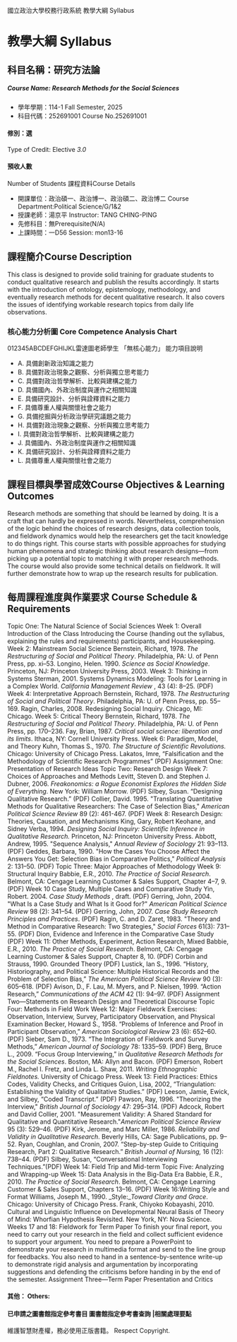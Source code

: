 國立政治大學校務行政系統 教學大綱 Syllabus
# 教學大綱 Syllabus
##  科目名稱：研究方法論
#####  Course Name: Research Methods for the Social Sciences
  * 學年學期：114-1 Fall Semester, 2025 
  * 科目代碼：252691001 Course No.252691001
#### 修別：選
Type of Credit: Elective 
_3.0_
#### 預收人數
Number of Students
課程資料Course Details
  * 開課單位：政治碩一、政治博一、政治碩二、政治博二 Course Department:Political Science/G/1&2 
  * 授課老師：湯京平 Instructor: TANG CHING-PING 
  * 先修科目：無Prerequisite(N/A)
  * 上課時間：一D56 Session: mon13-16 
##  課程簡介Course Description
This class is designed to provide solid training for graduate students to conduct qualitative research and publish the results accordingly. It starts with the introduction of ontology, epistemology, methodology, and eventually research methods for decent qualitative research. It also covers the issues of identifying workable research topics from daily life observations.
###  核心能力分析圖 Core Competence Analysis Chart
012345ABCDEFGHIJKL雷達圖老師學生
「無核心能力」 
能力項目說明
  * A. 具備創新政治知識之能力
  * B. 具備對政治現象之觀察、分析與獨立思考能力
  * C. 具備對政治哲學解析、比較與建構之能力
  * D. 具備國內、外政治制度與運作之相關知識
  * E. 具備研究設計、分析與詮釋資料之能力
  * F. 具備尊重人權與關懷社會之能力
  * G. 具備挖掘與分析政治學研究議題之能力
  * H. 具備對政治現象之觀察、分析與獨立思考能力
  * I. 具備對政治哲學解析、比較與建構之能力
  * J. 具備國內、外政治制度與運作之相關知識
  * K. 具備研究設計、分析與詮釋資料之能力
  * L. 具備尊重人權與關懷社會之能力
##  課程目標與學習成效Course Objectives & Learning Outcomes 
Research methods are something that should be learned by doing. It is a craft that can hardly be expressed in words. Nevertheless, comprehension of the logic behind the choices of research designs, data collection tools, and fieldwork dynamics would help the researchers get the tacit knowledge to do things right. This course starts with possible approaches for studying human phenomena and strategic thinking about research designs—from picking up a potential topic to matching it with proper research methods. The course would also provide some technical details on fieldwork. It will further demonstrate how to wrap up the research results for publication. 
##  每周課程進度與作業要求 Course Schedule & Requirements
Topic One: The Natural Science of Social Sciences
Week 1: Overall Introduction of the Class
Introducing the Course (handing out the syllabus, explaining the rules and requirements) participants, and Housekeeping.
Week 2: Mainstream Social Science
Bernstein, Richard, 1978. _The Restructuring of Social and Political Theory_. Philadelphia, PA: U. of Penn Press, pp. xi–53.
Longino, Helen. 1990. _Science as Social Knowledge_. Princeton, NJ: Princeton University Press, 2003.
Week 3: Thinking in Systems
Sterman, 2001. Systems Dynamics Modeling: Tools for Learning in a Complex World. _California Management Review_ , 43 (4): 8–25. (PDF)
Week 4: Interpretative Approach
Bernstein, Richard, 1978. _The Restructuring of Social and Political Theory_. Philadelphia, PA: U. of Penn Press, pp. 55–169. 
Ragin, Charles, 2008. Redesigning Social Inquiry. Chicago, MI: Chicago.
Week 5: Critical Theory
Bernstein, Richard, 1978. _The Restructuring of Social and Political Theory_. Philadelphia, PA: U. of Penn Press, pp. 170–236.
Fay, Brian, 1987. _Critical social science: liberation and its limits_. Ithaca, NY: Cornell University Press.
Week 6: Paradigm, Model, and Theory
Kuhn, Thomas S., 1970. _The Structure of Scientific Revolutions._ Chicago: University of Chicago Press.
Lakatos, Imre, “Falsification and the Methodology of Scientific Research Programmes” (PDF) 
Assignment One: Presentation of Research Ideas
Topic Two: Research Design
Week 7: Choices of Approaches and Methods
Levitt, Steven D. and Stephen J. Dubner, 2006. _Freakonomics: a Rogue Economist Explores the Hidden Side of Everything_. New York: William Morrow. (PDF)
Silbey, Susan. “Designing Qualitative Research.” (PDF)
Collier, David. 1995. "Translating Quantitative Methods for Qualitative Researchers: The Case of Selection Bias," _American Political Science Review_ 89 (2): 461-467. (PDF)
Week 8: Research Design: Theories, Causation, and Mechanisms
King, Gary, Robert Keohane, and Sidney Verba, 1994. _Designing Social Inquiry: Scientific Inference in Qualitative Research._ Princeton, NJ: Princeton University Press.
Abbott, Andrew, 1995. "Sequence Analysis," _Annual Review of Sociology_ 21: 93–113. (PDF)
Geddes, Barbara, 1990. "How the Cases You Choose Affect the Answers You Get: Selection Bias in Comparative Politics," _Political Analysis_ 2: 131–50. (PDF)
Topic Three: Major Approaches of Methodology
Week 9: Structural Inquiry
Babbie, E.R., 2010. _The Practice of Social Research_. Belmont, CA: Cengage Learning Customer & Sales Support, Chapter 4–7, 9. (PDF)
Week 10 Case Study, Multiple Cases and Comparative Study
Yin, Robert. 2004. _Case Study Methods_ , draft. (PDF) 
Gerring, John, 2004. "What Is a Case Study and What Is it Good for?" _American Political Science Review_ 98 (2): 341–54. (PDF)
Gerring, John, 2007. _Case Study Research Principles and Practices_. (PDF)
Ragin, C. and D. Zaret, 1983. "Theory and Method in Comparative Research: Two Strategies," _Social Forces_ 61(3): 731–55. (PDF)
Dion, Evidence and Inference in the Comparative Case Study (PDF)
Week 11: Other Methods, Experiment, Action Research, Mixed
Babbie, E.R., 2010. _The Practice of Social Research_. Belmont, CA: Cengage Learning Customer & Sales Support, Chapter 8, 10. (PDF)
Corbin and Strauss, 1990. Grounded Theory (PDF)
Lustick, Ian S., 1996. “History, Historiography, and Political Science: Multiple Historical Records and the Problem of Selection Bias,” _The American Political Science Review_ 90 (3): 605–618. (PDF) 
Avison, D., F. Lau, M. Myers, and P. Nielsen, 1999. “Action Research,” _Communications of the ACM_ 42 (1): 94–97. (PDF)
Assignment Two—Statements on Research Design and Theoretical Discourse
Topic Four: Methods in Field Work
Week 12: Major Fieldwork Exercises: Observation, Interview, Survey, Participatory Observation, and Physical Examination
Becker, Howard S., 1958. “Problems of Inference and Proof in Participant Observation,” _American Sociological Review_ 23 (6): 652–60. (PDF)
Sieber, Sam D., 1973. “The Integration of Fieldwork and Survey Methods,” _American Journal of Sociology_ 78: 1335–59. (PDF)
Berg, Bruce L., 2009. “Focus Group Interviewing,” in _Qualitative Research Methods for the Social Sciences_. Boston, MA: Allyn and Bacon. (PDF)
Emerson, Robert M., Rachel I. Fretz, and Linda L. Shaw, 2011. _Writing Ethnographic Fieldnotes._ University of Chicago Press.
Week 13: Field Practices: Ethics Codes, Validity Checks, and Critiques
Guion, Lisa, 2002, “Triangulation: Establishing the Validity of Qualitative Studies.” (PDF)
Leeson, Jamie, Ewick, and Silbey, “Coded Transcript.” (PDF)
Pawson, Ray, 1996. "Theorizing the Interview," _British Journal of Sociology_ 47: 295–314. (PDF)
Adcock, Robert and David Collier, 2001. "Measurement Validity: A Shared Standard for Qualitative and Quantitative Research."_American Political Science Review_ 95 (3): 529–46. (PDF)
Kirk, Jerome, and Marc Miller, 1986. _Reliability and Validity in Qualitative Research_. Beverly Hills, CA: Sage Publications, pp. 9–52. 
Ryan, Coughlan, and Cronin, 2007. “Step-by-step Guide to Critiquing Research, Part 2: Qualitative Research.” _British Journal of Nursing,_ 16 (12): 738–44. (PDF)
Silbey, Susan, “Conversational Interviewing Techniques.”(PDF)
Week 14: Field Trip and Mid-term
Topic Five: Analyzing and Wrapping-up
Week 15: Data Analysis in the Big-Data Era
Babbie, E.R., 2010. _The Practice of Social Research_. Belmont, CA: Cengage Learning Customer & Sales Support, Chapters 13–16. (PDF)
Week 16:Writing Style and Format
Williams, Joseph M., 1990. _Style:__Toward Clarity and Grace_. Chicago: University of Chicago Press.
Frank, Chiyoko Kobayashi, 2010. Cultural and Linguistic Influence on Developmental Neural Basis of Theory of Mind: Whorfian Hypothesis Revisited. New York, NY: Nova Science.
Weeks 17 and 18: Fieldwork for Term Paper
To finish your final report, you need to carry out your research in the field and collect sufficient evidence to support your argument. You need to prepare a PowerPoint to demonstrate your research in multimedia format and send to the line group for feedbacks. You also need to hand in a sentence-by-sentence write-up to demonstrate rigid analysis and argumentation by incorporating suggestions and defending the criticisms before handing in by the end of the semester.
Assignment Three—Term Paper Presentation and Critics
####  其他： Others:
####  已申請之圖書館指定參考書目  圖書館指定參考書查詢 |相關處理要點
維護智慧財產權，務必使用正版書籍。 Respect Copyright.